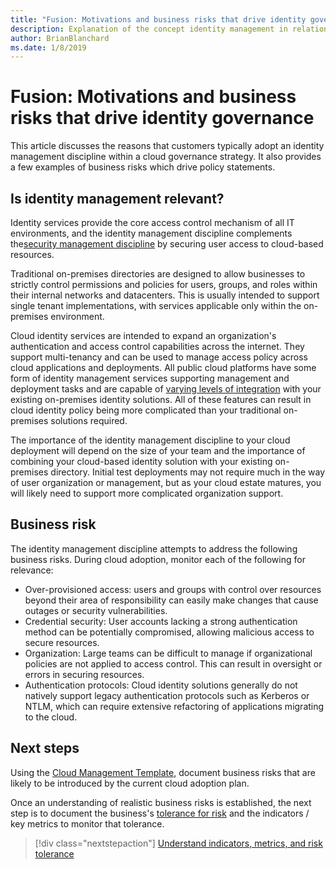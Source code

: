 ```yaml
---
title: "Fusion: Motivations and business risks that drive identity governance"
description: Explanation of the concept identity management in relation to cloud governance
author: BrianBlanchard
ms.date: 1/8/2019
---
```


# Fusion: Motivations and business risks that drive identity governance

This article discusses the reasons that customers typically adopt an identity management discipline within a cloud governance strategy. It also provides a few examples of business risks which drive policy statements.

## Is identity management relevant?

Identity services provide the core access control mechanism of all IT environments, and the identity management discipline complements the[security management discipline](../security-management/overview.md) by securing user access to cloud-based resources. 

Traditional on-premises directories are designed to allow businesses to strictly control permissions and policies for users, groups, and roles within their internal networks and datacenters. This is usually intended to support single tenant implementations, with services applicable only within the on-premises environment. 

Cloud identity services are intended to expand an organization's authentication and access control capabilities across the internet. They support multi-tenancy and can be used to manage access policy across cloud applications and deployments. All public cloud platforms have some form of identity management services supporting management and deployment tasks and are capable of [varying levels of integration](../../infrastructure/identity/overview.md) with your existing on-premises identity solutions. All of these features can result in cloud identity policy being more complicated than your traditional on-premises solutions required. 

The importance of the identity management discipline to your cloud deployment will depend on the size of your team and the importance of combining your cloud-based identity solution with your existing on-premises directory. Initial test deployments may not require much in the way of user organization or management, but as your cloud estate matures, you will likely need to support more complicated organization support. 

## Business risk

The identity management discipline attempts to address the following business risks. During cloud adoption, monitor each of the following for relevance:

* Over-provisioned access: users and groups with control over resources beyond their area of responsibility can easily make changes that cause outages or security vulnerabilities.
* Credential security: User accounts lacking a strong authentication method can be potentially compromised, allowing malicious access to secure resources.
* Organization: Large teams can be difficult to manage if organizational policies are not applied to access control. This can  result in oversight or errors in securing resources.
* Authentication protocols: Cloud identity solutions generally do not natively support legacy authentication protocols such as Kerberos or NTLM, which can require extensive refactoring of applications migrating to the cloud.

## Next steps

Using the [Cloud Management Template](./template.md), document business risks that are likely to be introduced by the current cloud adoption plan.

Once an understanding of realistic business risks is established, the next step is to document the business's [tolerance for risk](./metrics-tolerance.md) and the indicators / key metrics to monitor that tolerance.

> [!div class="nextstepaction"]
> [Understand indicators, metrics, and risk tolerance](./metrics-tolerance.md)